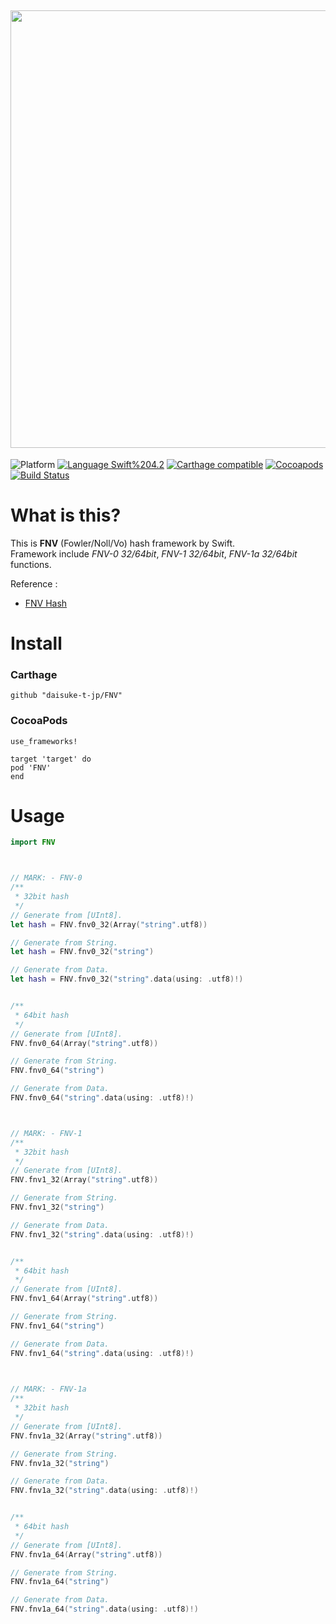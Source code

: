 <img src="https://github.com/daisuke-t-jp/FNV/blob/master/doc/header.png" width="700"></br>
------
![Platform](https://img.shields.io/badge/Platform-iOS%2010.0+%20%7C%20macOS%2012.0+-blue.svg)
[![Language Swift%204.2](https://img.shields.io/badge/Language-Swift%204.2-orange.svg)](https://developer.apple.com/swift)
[![Carthage compatible](https://img.shields.io/badge/Carthage-compatible-green.svg)](https://github.com/Carthage/Carthage)
[![Cocoapods](https://img.shields.io/cocoapods/v/FNV.svg)](https://cocoapods.org/pods/FNV)
[![Build Status](https://travis-ci.org/daisuke-t-jp/FNV.svg?branch=master)](https://travis-ci.org/daisuke-t-jp/FNV)


# What is this?

This is **FNV** (Fowler/Noll/Vo) hash framework by Swift.  
Framework include *FNV-0 32/64bit*, *FNV-1 32/64bit*, *FNV-1a 32/64bit* functions.  
  
Reference :
- [FNV Hash](http://www.isthe.com/chongo/tech/comp/fnv/)


# Install
### Carthage
`github "daisuke-t-jp/FNV"`

### CocoaPods
```
use_frameworks!

target 'target' do
pod 'FNV'
end
```


# Usage
``` swift
import FNV



// MARK: - FNV-0
/**
 * 32bit hash
 */
// Generate from [UInt8].
let hash = FNV.fnv0_32(Array("string".utf8))

// Generate from String.
let hash = FNV.fnv0_32("string")

// Generate from Data.
let hash = FNV.fnv0_32("string".data(using: .utf8)!)


/**
 * 64bit hash
 */
// Generate from [UInt8].
FNV.fnv0_64(Array("string".utf8))

// Generate from String.
FNV.fnv0_64("string")

// Generate from Data.
FNV.fnv0_64("string".data(using: .utf8)!)



// MARK: - FNV-1
/**
 * 32bit hash
 */
// Generate from [UInt8].
FNV.fnv1_32(Array("string".utf8))

// Generate from String.
FNV.fnv1_32("string")

// Generate from Data.
FNV.fnv1_32("string".data(using: .utf8)!)


/**
 * 64bit hash
 */
// Generate from [UInt8].
FNV.fnv1_64(Array("string".utf8))

// Generate from String.
FNV.fnv1_64("string")

// Generate from Data.
FNV.fnv1_64("string".data(using: .utf8)!)
                


// MARK: - FNV-1a
/**
 * 32bit hash
 */
// Generate from [UInt8].
FNV.fnv1a_32(Array("string".utf8))

// Generate from String.
FNV.fnv1a_32("string")

// Generate from Data.
FNV.fnv1a_32("string".data(using: .utf8)!)


/**
 * 64bit hash
 */
// Generate from [UInt8].
FNV.fnv1a_64(Array("string".utf8))

// Generate from String.
FNV.fnv1a_64("string")

// Generate from Data.
FNV.fnv1a_64("string".data(using: .utf8)!)

```
